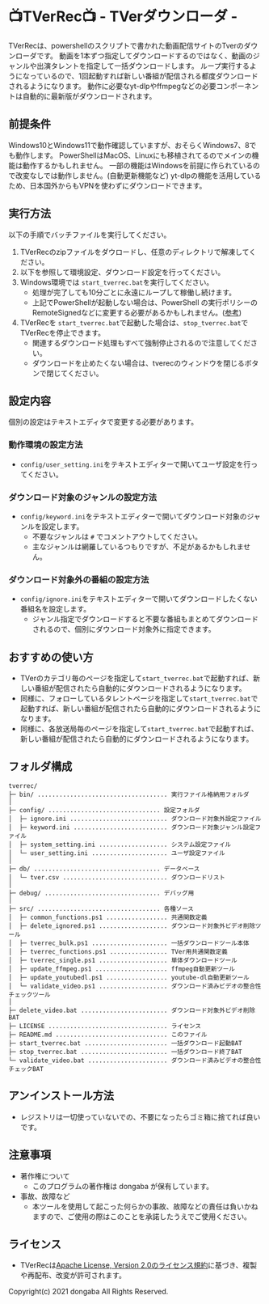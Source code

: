 # :tv:**TVerRec**:tv: - TVerダウンローダ -
TVerRecは、powershellのスクリプトで書かれた動画配信サイトのTverのダウンローダです。
動画を1本ずつ指定してダウンロードするのではなく、動画のジャンルや出演タレントを指定して一括ダウンロードします。
ループ実行するようになっているので、1回起動すれば新しい番組が配信される都度ダウンロードされるようになります。
動作に必要なyt-dlpやffmpegなどの必要コンポーネントは自動的に最新版がダウンロードされます。

## 前提条件
Windows10とWindows11で動作確認していますが、おそらくWindows7、8でも動作します。
PowerShellはMacOS、Linuxにも移植されてるのでメインの機能は動作するかもしれません。
一部の機能はWindowsを前提に作られているので改変なしでは動作しません。(自動更新機能など)
yt-dlpの機能を活用しているため、日本国外からもVPNを使わずにダウンロードできます。

## 実行方法
以下の手順でバッチファイルを実行してください。
1. TVerRecのzipファイルをダウロードし、任意のディレクトリで解凍してください。
2. 以下を参照して環境設定、ダウンロード設定を行ってください。
3. Windows環境では `start_tverrec.bat`を実行してください。
    - 処理が完了しても10分ごとに永遠にループして稼働し続けます。
    - 上記でPowerShellが起動しない場合は、PowerShell の実行ポリシーのRemoteSignedなどに変更する必要があるかもしれません。([参考](https://bit.ly/32HAwOK))
4. TVerRecを `start_tverrec.bat`で起動した場合は、`stop_tverrec.bat`でTVerRecを停止できます。
    - 関連するダウンロード処理もすべて強制停止されるので注意してください。
    - ダウンロードを止めたくない場合は、tverecのウィンドウを閉じるボタンで閉じてください。

## 設定内容
個別の設定はテキストエディタで変更する必要があります。
### 動作環境の設定方法
- `config/user_setting.ini`をテキストエディターで開いてユーザ設定を行ってください。
### ダウンロード対象のジャンルの設定方法
- `config/keyword.ini`をテキストエディターで開いてダウンロード対象のジャンルを設定します。
    - 不要なジャンルは `#` でコメントアウトしてください。
    - 主なジャンルは網羅しているつもりですが、不足があるかもしれません。
### ダウンロード対象外の番組の設定方法
- `config/ignore.ini`をテキストエディターで開いてダウンロードしたくない番組名を設定します。
    - ジャンル指定でダウンロードすると不要な番組もまとめてダウンロードされるので、個別にダウンロード対象外に指定できます。

## おすすめの使い方
- TVerのカテゴリ毎のページを指定して`start_tverrec.bat`で起動すれば、新しい番組が配信されたら自動的にダウンロードされるようになります。
- 同様に、フォローしているタレントページを指定して`start_tverrec.bat`で起動すれば、新しい番組が配信されたら自動的にダウンロードされるようになります。
- 同様に、各放送局毎のページを指定して`start_tverrec.bat`で起動すれば、新しい番組が配信されたら自動的にダウンロードされるようになります。

## フォルダ構成
```
tverrec/
├─ bin/ .................................... 実行ファイル格納用フォルダ
│
├─ config/ ............................... 設定フォルダ
│  ├─ ignore.ini ........................... ダウンロード対象外設定ファイル
│  ├─ keyword.ini .......................... ダウンロード対象ジャンル設定ファイル
│  ├─ system_setting.ini ................... システム設定ファイル
│  └─ user_setting.ini ..................... ユーザ設定ファイル
│
├─ db/ ................................... データベース
│  └─ tver.csv ............................. ダウンロードリスト
│
├─ debug/ ................................ デバッグ用
│
├─ src/ .................................. 各種ソース
│  ├─ common_functions.ps1 ................. 共通関数定義
│  ├─ delete_ignored.ps1 ................... ダウンロード対象外ビデオ削除ツール
│  ├─ tverrec_bulk.ps1 ..................... 一括ダウンロードツール本体
│  ├─ tverrec_functions.ps1 ................ TVer用共通関数定義
│  ├─ tverrec_single.ps1 ................... 単体ダウンロードツール
│  ├─ update_ffmpeg.ps1 .................... ffmpeg自動更新ツール
│  ├─ update_youtubedl.ps1 ................. youtube-dl自動更新ツール
│  └─ validate_video.ps1 ................... ダウンロード済みビデオの整合性チェックツール
│
├─ delete_video.bat ........................ ダウンロード対象外ビデオ削除BAT
├─ LICENSE ................................. ライセンス
├─ README.md ............................... このファイル
├─ start_tverrec.bat ....................... 一括ダウンロード起動BAT
├─ stop_tverrec.bat ........................ 一括ダウンロード終了BAT
└─ validate_video.bat ...................... ダウンロード済みビデオの整合性チェックBAT
```

## アンインストール方法
- レジストリは一切使っていないでの、不要になったらゴミ箱に捨てれば良いです。

## 注意事項
- 著作権について
    - このプログラムの著作権は dongaba が保有しています。
- 事故、故障など
    - 本ツールを使用して起こった何らかの事故、故障などの責任は負いかねますので、ご使用の際はこのことを承諾したうえでご使用ください。

## ライセンス
- TVerRecは[Apache License, Version 2.0のライセンス規約](http://www.apache.org/licenses/LICENSE-2.0)に基づき、複製や再配布、改変が許可されます。

Copyright(c) 2021 dongaba All Rights Reserved.


